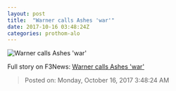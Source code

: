 ```yaml
---
layout: post
title:  "Warner calls Ashes 'war'"
date: 2017-10-16 03:48:24Z
categories: prothom-alo
---
```


![Warner calls Ashes 'war'](http://en.prothom-alo.com/contents/cache/images/1200x630x1/uploads/media/2017/10/16/97296654ed023eac23d2efb62321e2ed-David-Warner.jpg?jadewits_media_id=152257)




Full story on F3News: [Warner calls Ashes 'war'](http://www.f3nws.com/n/PhWrFG)

> Posted on: Monday, October 16, 2017 3:48:24 AM
